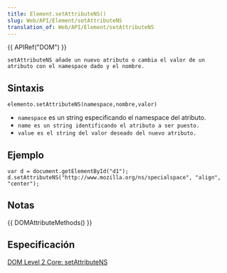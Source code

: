 ```yaml
---
title: Element.setAttributeNS()
slug: Web/API/Element/setAttributeNS
translation_of: Web/API/Element/setAttributeNS
---
```

{{ APIRef("DOM") }}

`setAttributeNS añade un nuevo atributo o cambia el valor de un atributo con el namespace dado y el nombre.`

## Sintaxis

    elemento.setAttributeNS(namespace,nombre,valor)

- `namespace` es un string especificando el namespace del atributo.
- `name es un string identificando el atributo a ser puesto.`
- `value es el string del valor deseado del nuevo atributo.`

## Ejemplo

    var d = document.getElementById("d1");
    d.setAttributeNS("http://www.mozilla.org/ns/specialspace", "align", "center");

## Notas

{{ DOMAttributeMethods() }}

## Especificación

[DOM Level 2 Core: setAttributeNS](http://www.w3.org/TR/DOM-Level-2-Core/core.html#ID-ElSetAttrNS)
